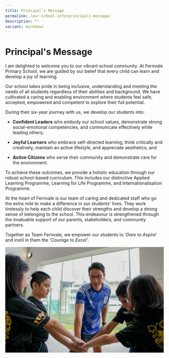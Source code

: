 ```yaml
---
title: Principal's Message
permalink: /our-school-info/principals-message/
description: ""
variant: markdown
---
```

# Principal's Message

I am delighted to welcome you to our vibrant school community. At Fernvale Primary School, we are guided by our belief that every child can learn and develop a joy of learning.

Our school takes pride in being inclusive, understanding and meeting the needs of all students regardless of their abilities and background. We have cultivated a caring and enabling environment where students feel safe, accepted, empowered and competent to explore their full potential.

During their six-year journey with us, we develop our students into:

* **Confident Leaders** who embody our school values, demonstrate strong social-emotional competencies, and communicate effectively while leading others;

* **Joyful Learners** who embrace self-directed learning, think critically and creatively, maintain an active lifestyle, and appreciate aesthetics; and

* **Active Citizens** who serve their community and demonstrate care for the environment.

To achieve these outcomes, we provide a holistic education through our robust school-based curriculum. This includes our distinctive Applied Learning Programme, Learning for Life Programme, and Internationalisation Programme.

At the heart of Fernvale is our team of caring and dedicated staff who go the extra mile to make a difference in our students' lives. They work tirelessly to help each child discover their strengths and develop a strong sense of belonging to the school. This endeavour is strengthened through the invaluable support of our parents, stakeholders, and community partners.

Together as Team Fernvale, we empower our students to _'Dare to Aspire_' and instil in them the _'Courage to Excel'_.
  

![](/images/Our%20school%20info/P_message.jpg)